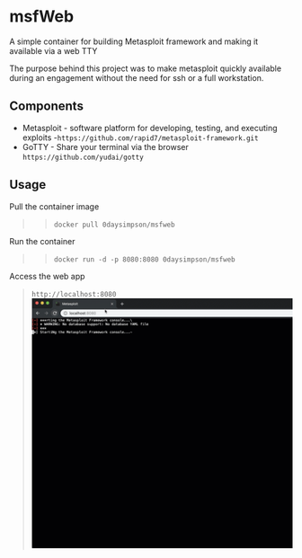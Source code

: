 # msfWeb

A simple container for building Metasploit framework and making it available via a web TTY

   The purpose behind this project was to make metasploit quickly available during an engagement without the need for ssh or a full workstation. 

    
## Components

* Metasploit -  software platform for developing, testing, and executing exploits -`https://github.com/rapid7/metasploit-framework.git`
* GoTTY - Share your terminal via the browser `https://github.com/yudai/gotty`

## Usage

Pull the container image
>>`docker pull 0daysimpson/msfweb`

Run the container
>>`docker run -d -p 8080:8080 0daysimpson/msfweb`

Access the web app
>`http://localhost:8080`
><img src=".\msfweb.gif">
